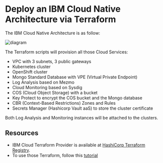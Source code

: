 # Deploy an IBM Cloud Native Architecture via Terraform

The IBM Cloud Native Architecture is as follow:

![diagram](https://raw.githubusercontent.com/lionelmace/mytodo/master/images/ibmcloud-mytodo-tf.png)

The Terraform scripts will provision all those Cloud Services:

* VPC with 3 subnets, 3 public gateways
* Kubernetes cluster
* OpenShift cluster
* Mongo Standard Database with VPE (Virtual Private Endpoint)
* Log Analysis based on Mezmo
* Cloud Monitoring based on Sysdig
* COS (Cloud Object Storage) with a bucket
* Key Protect to encrypt the COS bucket and the Mongo database
* CBR (Context-Based Restrictions) Zones and Rules
* Secrets Manager (Hashicorp Vault aaS) to store the cluster certificate

Both Log Analysis and Monitoring instances will be attached to the clusters.

## Resources

* IBM Cloud Terraform Provider is available at [HashiCorp Terraform Registry](https://registry.terraform.io/providers/IBM-Cloud/ibm).
* To use those Terraform, follow this [tutorial](https://lionelmace.github.io/iks-lab/#/05-advanced/appendix-terraform)
